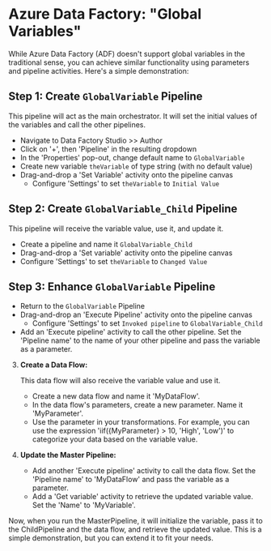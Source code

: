 # Azure Data Factory: "Global Variables"

While Azure Data Factory (ADF) doesn't support global variables in the traditional sense, you can achieve similar functionality using parameters and pipeline activities. Here's a simple demonstration:  
   
## Step 1: Create `GlobalVariable` Pipeline
This pipeline will act as the main orchestrator. It will set the initial values of the variables and call the other pipelines.  
  
* Navigate to Data Factory Studio >> Author
* Click on '+', then 'Pipeline' in the resulting dropdown
* In the 'Properties' pop-out, change default name to `GlobalVariable`
* Create new variable `theVariable` of type string (with no default value)
* Drag-and-drop a 'Set Variable' activity onto the pipeline canvas
  * Configure 'Settings' to set `theVariable` to `Initial Value`
   
## Step 2: Create `GlobalVariable_Child` Pipeline
This pipeline will receive the variable value, use it, and update it.  
  
* Create a pipeline and name it `GlobalVariable_Child`
* Drag-and-drop a 'Set variable' activity onto the pipeline canvas
* Configure 'Settings' to set `theVariable` to `Changed Value`

## Step 3: Enhance `GlobalVariable` Pipeline

* Return to the `GlobalVariable` Pipeline
* Drag-and-drop an 'Execute Pipeline' activity onto the pipeline canvas
  * Configure 'Settings' to set `Invoked pipeline` to `GlobalVariable_Child`
* Add an 'Execute pipeline' activity to call the other pipeline. Set the 'Pipeline name' to the name of your other pipeline and pass the variable as a parameter.

   
3. **Create a Data Flow:**  
  
   This data flow will also receive the variable value and use it.  
  
   - Create a new data flow and name it 'MyDataFlow'.  
   - In the data flow's parameters, create a new parameter. Name it 'MyParameter'.  
   - Use the parameter in your transformations. For example, you can use the expression 'iif({MyParameter} > 10, 'High', 'Low')' to categorize your data based on the variable value.  
   
4. **Update the Master Pipeline:**  
  
   - Add another 'Execute pipeline' activity to call the data flow. Set the 'Pipeline name' to 'MyDataFlow' and pass the variable as a parameter.  
   - Add a 'Get variable' activity to retrieve the updated variable value. Set the 'Name' to 'MyVariable'.  
   
Now, when you run the MasterPipeline, it will initialize the variable, pass it to the ChildPipeline and the data flow, and retrieve the updated value. This is a simple demonstration, but you can extend it to fit your needs.
